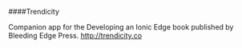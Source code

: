 ####Trendicity

Companion app for the Developing an Ionic Edge book published by Bleeding Edge Press. http://trendicity.co
